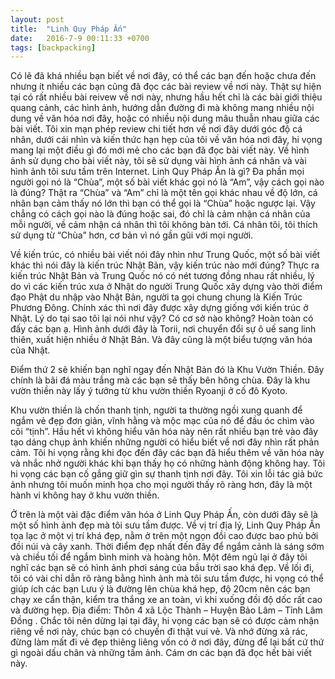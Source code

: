 ```yaml
---
layout: post
title:  "Linh Quy Pháp Ấn"
date:   2016-7-9 00:11:33 +0700
tags: [backpacking]
---
```


Có lẽ đã khá nhiều bạn biết về nơi đây, có thể các bạn đến hoặc chưa đến nhưng ít nhiều các bạn cũng đã đọc các bài review về nơi này. Thật sự hiện tại có rất nhiều bài reivew về nơi này, nhưng hầu hết chỉ là các bài giới thiệu quang cảnh, các hình ảnh, hướng dẫn đường đi mà không mang nhiều nội dung về văn hóa nơi đây, hoặc có nhiều nội dung mâu thuẫn nhau giữa các bài viết.
Tôi xin mạn phép review chi tiết hơn về nơi đây dưới góc độ cá nhân, dưới cái nhìn và kiến thức hạn hẹp của tôi về văn hóa nơi đây, hi vọng mang lại một điều gì đó mới mẻ cho các bạn đã đọc bài viết này.
Về hình ảnh sử dụng cho bài viết này, tôi sẽ sử dụng vài hình ảnh cá nhân và vài hình ảnh tôi sưu tầm trên Internet.
Linh Quy Pháp Ấn là gì? Đa phần mọi người gọi nó là “Chùa”, một số bài viết khác gọi nó là “Am”, vậy cách gọi nào là đúng? Thật ra “Chùa” và “Am” chỉ là một tên gọi khác nhau về độ lớn, cá nhân bạn cảm thấy nó lớn thì bạn có thể gọi là “Chùa” hoặc ngược lại. Vậy chẳng có cách gọi nào là đúng hoặc sai, đó chỉ là cảm nhận cá nhân của mỗi người, về cảm nhận cá nhân thì tôi không bàn tới. Cá nhân tôi, tôi thích sử dụng từ “Chùa” hơn, cơ bản vì nó gần gũi với mọi người.

Về kiến trúc, có nhiều bài viết nói đây nhìn như Trung Quốc, một số bài viết khác thì nói đây là kiến trúc Nhật Bản, vậy kiến trúc nào mới đúng? Thực ra kiến trúc Nhật Bản và Trung Quốc nó có nét tương đồng nhau rất nhiều, lý do vì các kiến trúc xưa ở Nhật do người Trung Quốc xây dựng vào thời điểm đạo Phật du nhập vào Nhật Bản, người ta gọi chung chung là Kiến Trúc Phương Đông. Chính xác thì nơi đây được xây dựng giống với kiến trúc ở Nhật. Lý do tại sao tôi lại nói như vậy? Có cơ sở nào không? Hoàn toàn có đấy các bạn ạ. Hình ảnh dưới đây là Torii, nơi chuyển đổi sự ô uế sang linh thiên, xuất hiện nhiều ở Nhật Bản. Và đây cũng là một biểu tượng văn hóa của Nhật.

Điểm thứ 2 sẽ khiến bạn nghĩ ngay đến Nhật Bản đó là Khu Vườn Thiền. Đây chính là bãi đá màu trắng mà các bạn sẽ thấy bên hông chùa. Đây là khu vườn thiền này lấy ý tưởng từ khu vườn thiền Ryoanji ở cố đô Kyoto.

Khu vườn thiền là chốn thanh tịnh, người ta thường ngồi xung quanh để ngắm vẻ đẹp đơn giản, vĩnh hằng và mộc mạc của nó để đầu óc chìm vào cõi “tịnh”. Hầu hết vì không hiểu văn hóa này nên rất nhiều bạn trẻ vào đây tạo dáng chụp ảnh khiến những người có hiểu biết về nơi đây nhìn rất phản cảm. Tôi hi vọng rằng khi đọc đến đây các bạn đã hiểu thêm về văn hóa này và nhắc nhở người khác khi bạn thấy họ có những hành động không hay. Tôi hi vọng các bạn cố gắng giữ gìn sự thanh tịnh nơi đây.
Tôi xin lỗi tác giả bức ảnh nhưng tôi muốn minh họa cho mọi người thấy rõ ràng hơn, đây là một hành vi không hay ở khu vườn thiền.

Ở trên là một vài đặc điểm văn hóa ở Linh Quy Pháp Ấn, còn dưới đây sẽ là một số hình ảnh đẹp mà tôi sưu tầm được.
Về vị trí địa lý, Linh Quy Pháp Ấn tọa lạc ở một vị trí khá đẹp, nằm ở trên một ngọn đồi cao được bao phủ bởi đồi núi và cây xanh. Thời điểm đẹp nhất đến đây để ngắm cảnh là sáng sớm và chiều tối để ngắm bình minh và hoàng hôn. Một đêm ngủ lại ở đây tôi nghĩ các bạn sẽ có hình ảnh phơi sáng của bầu trời sao khá đẹp.
Về lối đi, tôi có vài chỉ dẫn rõ ràng bằng hình ảnh mà tôi sưu tầm được, hi vọng có thể giúp ích các bạn
Lưu ý là đường lên chùa khá hẹp, độ 20cm nên các bạn chạy xe cẩn thận, kiểm tra thắng xe an toàn, vì khi xuống đồi độ dốc rất cao và đường hẹp.
Địa điểm: Thôn 4 xã Lộc Thành – Huyện Bảo Lâm – Tỉnh Lâm Đồng .
Chắc tôi nên dừng lại tại đây, hi vọng các bạn sẽ có được cảm nhận riêng về nơi này, chúc bạn có chuyến đi thật vui vẻ. Và nhớ đừng xả rác, đừng làm mất đi vẻ đẹp thiêng liêng vốn có ở nơi đây, đừng để lại bất cứ thứ gì ngoài dấu chân và những tấm ảnh.
Cám ơn các bạn đã đọc hết bài viết này.
